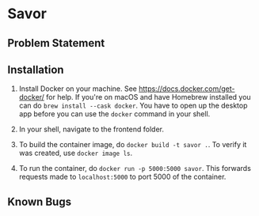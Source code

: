 # Savor

## Problem Statement

## Installation
1. Install Docker on your machine. See https://docs.docker.com/get-docker/ for help. If you're on macOS and have Homebrew installed you can do `brew install --cask docker`. You have to open up the desktop app before you can use the `docker` command in your shell.

2. In your shell, navigate to the frontend folder.

3. To build the container image, do `docker build -t savor .`. To verify it was created, use `docker image ls`.

4. To run the container, do `docker run -p 5000:5000 savor`. This forwards requests made to `localhost:5000` to port 5000 of the container.

## Known Bugs